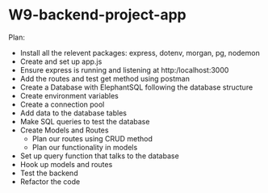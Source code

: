 # W9-backend-project-app

Plan:

- Install all the relevent packages: express, dotenv, morgan, pg, nodemon 
- Create and set up app.js 
- Ensure express is running and listening at http:/localhost:3000 
- Add the routes and test get method using postman 
- Create a Database with ElephantSQL following the database structure 
- Create environment variables 
- Create a connection pool 
- Add data to the database tables 
- Make SQL queries to test the database
- Create Models and Routes
  - Plan our routes using CRUD method
  - Plan our functionality in models
- Set up query function that talks to the database
- Hook up models and routes
- Test the backend
- Refactor the code
